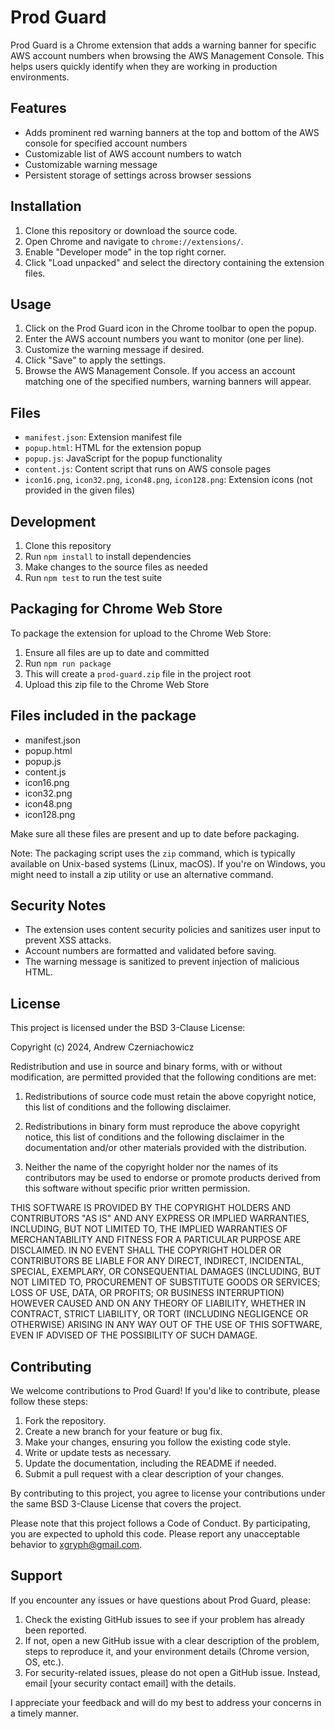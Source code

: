 # Prod Guard

Prod Guard is a Chrome extension that adds a warning banner for specific AWS account numbers when browsing the AWS Management Console. This helps users quickly identify when they are working in production environments.

## Features

- Adds prominent red warning banners at the top and bottom of the AWS console for specified account numbers
- Customizable list of AWS account numbers to watch
- Customizable warning message
- Persistent storage of settings across browser sessions

## Installation

1. Clone this repository or download the source code.
2. Open Chrome and navigate to `chrome://extensions/`.
3. Enable "Developer mode" in the top right corner.
4. Click "Load unpacked" and select the directory containing the extension files.

## Usage

1. Click on the Prod Guard icon in the Chrome toolbar to open the popup.
2. Enter the AWS account numbers you want to monitor (one per line).
3. Customize the warning message if desired.
4. Click "Save" to apply the settings.
5. Browse the AWS Management Console. If you access an account matching one of the specified numbers, warning banners will appear.

## Files

- `manifest.json`: Extension manifest file
- `popup.html`: HTML for the extension popup
- `popup.js`: JavaScript for the popup functionality
- `content.js`: Content script that runs on AWS console pages
- `icon16.png`, `icon32.png`, `icon48.png`, `icon128.png`: Extension icons (not provided in the given files)

## Development

1. Clone this repository
2. Run `npm install` to install dependencies
3. Make changes to the source files as needed
4. Run `npm test` to run the test suite

## Packaging for Chrome Web Store

To package the extension for upload to the Chrome Web Store:

1. Ensure all files are up to date and committed
2. Run `npm run package`
3. This will create a `prod-guard.zip` file in the project root
4. Upload this zip file to the Chrome Web Store

## Files included in the package

- manifest.json
- popup.html
- popup.js
- content.js
- icon16.png
- icon32.png
- icon48.png
- icon128.png

Make sure all these files are present and up to date before packaging.

Note: The packaging script uses the `zip` command, which is typically available on Unix-based systems (Linux, macOS). If you're on Windows, you might need to install a zip utility or use an alternative command.

## Security Notes

- The extension uses content security policies and sanitizes user input to prevent XSS attacks.
- Account numbers are formatted and validated before saving.
- The warning message is sanitized to prevent injection of malicious HTML.

## License

This project is licensed under the BSD 3-Clause License:

Copyright (c) 2024, Andrew Czerniachowicz

Redistribution and use in source and binary forms, with or without
modification, are permitted provided that the following conditions are met:

1. Redistributions of source code must retain the above copyright notice, this
   list of conditions and the following disclaimer.

2. Redistributions in binary form must reproduce the above copyright notice,
   this list of conditions and the following disclaimer in the documentation
   and/or other materials provided with the distribution.

3. Neither the name of the copyright holder nor the names of its
   contributors may be used to endorse or promote products derived from
   this software without specific prior written permission.

THIS SOFTWARE IS PROVIDED BY THE COPYRIGHT HOLDERS AND CONTRIBUTORS "AS IS"
AND ANY EXPRESS OR IMPLIED WARRANTIES, INCLUDING, BUT NOT LIMITED TO, THE
IMPLIED WARRANTIES OF MERCHANTABILITY AND FITNESS FOR A PARTICULAR PURPOSE ARE
DISCLAIMED. IN NO EVENT SHALL THE COPYRIGHT HOLDER OR CONTRIBUTORS BE LIABLE
FOR ANY DIRECT, INDIRECT, INCIDENTAL, SPECIAL, EXEMPLARY, OR CONSEQUENTIAL
DAMAGES (INCLUDING, BUT NOT LIMITED TO, PROCUREMENT OF SUBSTITUTE GOODS OR
SERVICES; LOSS OF USE, DATA, OR PROFITS; OR BUSINESS INTERRUPTION) HOWEVER
CAUSED AND ON ANY THEORY OF LIABILITY, WHETHER IN CONTRACT, STRICT LIABILITY,
OR TORT (INCLUDING NEGLIGENCE OR OTHERWISE) ARISING IN ANY WAY OUT OF THE USE
OF THIS SOFTWARE, EVEN IF ADVISED OF THE POSSIBILITY OF SUCH DAMAGE.

## Contributing

We welcome contributions to Prod Guard! If you'd like to contribute, please follow these steps:

1. Fork the repository.
2. Create a new branch for your feature or bug fix.
3. Make your changes, ensuring you follow the existing code style.
4. Write or update tests as necessary.
5. Update the documentation, including the README if needed.
6. Submit a pull request with a clear description of your changes.

By contributing to this project, you agree to license your contributions under the same BSD 3-Clause License that covers the project.

Please note that this project follows a Code of Conduct. By participating, you are expected to uphold this code. Please report any unacceptable behavior to xgryph@gmail.com.

## Support

If you encounter any issues or have questions about Prod Guard, please:

1. Check the existing GitHub issues to see if your problem has already been reported.
2. If not, open a new GitHub issue with a clear description of the problem, steps to reproduce it, and your environment details (Chrome version, OS, etc.).
3. For security-related issues, please do not open a GitHub issue. Instead, email [your security contact email] with the details.

I appreciate your feedback and will do my best to address your concerns in a timely manner.